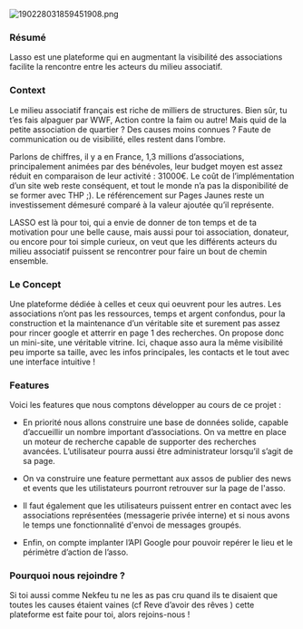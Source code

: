 
![190228031859451908.png](https://nsa40.casimages.com/img/2019/02/28/190228031859451908.png)

### Résumé 

Lasso est une plateforme qui en augmentant la visibilité des associations facilite la rencontre entre les acteurs du milieu associatif.


### Context


Le milieu associatif français est riche de milliers de structures. Bien sûr, tu t’es fais alpaguer par WWF, Action contre la faim ou autre! Mais quid de la petite association de quartier ? Des causes moins connues ? Faute de communication ou de visibilité, elles restent dans l’ombre.

Parlons de chiffres, il y a en France, 1,3 millions d’associations, principalement animées par des bénévoles, leur budget moyen est assez réduit en comparaison de leur activité : 31000€. Le coût de l’implémentation d’un site web reste conséquent, et tout le monde n’a pas la disponibilité de se former avec THP ;). Le référencement sur Pages Jaunes reste un investissement démesuré comparé à la valeur ajoutée qu’il représente.

LASSO est là pour toi, qui a envie de donner de ton temps et de ta motivation pour une belle cause,  mais aussi pour toi association, donateur, ou encore pour toi simple curieux, on veut que les différents acteurs du milieu associatif puissent se rencontrer pour faire un bout de chemin ensemble.


### Le Concept


Une plateforme dédiée à celles et ceux qui oeuvrent pour les autres. Les associations n’ont pas les ressources, temps et argent confondus, pour la construction et la maintenance d’un véritable site et surement pas assez pour rincer google et atterrir en page 1 des recherches. On propose donc un mini-site, une véritable vitrine. Ici, chaque asso aura la même visibilité peu importe sa taille, avec les infos principales, les contacts et le tout avec une interface intuitive !


### Features


Voici les features que nous comptons développer au cours de ce projet :

* En priorité nous allons construire une base de données solide, capable d’accueillir un nombre important d’associations. On va mettre en place un moteur de recherche capable de supporter des recherches avancées. L’utilisateur pourra aussi être administrateur lorsqu’il s’agit de sa page.

* On va construire une feature permettant aux assos de publier des news et events que les utilistateurs pourront retrouver sur la page de l'asso.

* Il faut également que les utilisateurs puissent entrer en contact avec les associations représentées (messagerie privée interne) et si nous avons le temps une fonctionnalité d'envoi de messages groupés.

* Enfin, on compte implanter l’API Google pour pouvoir repérer le lieu et le périmètre d’action de l’asso.

### Pourquoi nous rejoindre ?

Si toi aussi comme Nekfeu tu ne les as pas cru quand ils te disaient que toutes les causes étaient vaines (cf Reve d’avoir des rêves ) cette plateforme est faite pour toi, alors rejoins-nous !
